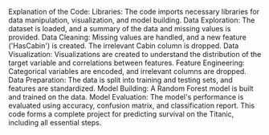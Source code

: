 Explanation of the Code:
Libraries: 
The code imports necessary libraries for data manipulation, visualization, and model building.
Data Exploration: 
The dataset is loaded, and a summary of the data and missing values is provided.
Data Cleaning: 
Missing values are handled, and a new feature ('HasCabin') is created. The irrelevant Cabin column is dropped.
Data Visualization: 
Visualizations are created to understand the distribution of the target variable and correlations between features.
Feature Engineering: 
Categorical variables are encoded, and irrelevant columns are dropped.
Data Preparation: 
The data is split into training and testing sets, and features are standardized.
Model Building: 
A Random Forest model is built and trained on the data.
Model Evaluation: 
The model's performance is evaluated using accuracy, confusion matrix, and classification report.
This code forms a complete project for predicting survival on the Titanic, including all essential steps.
